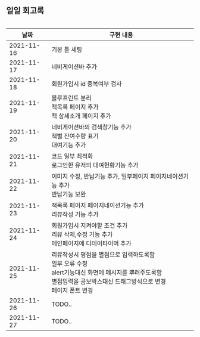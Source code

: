 ## 일일 회고록

```
```
|날짜|구현 내용|
|------|---|
|2021-11-16|기본 틀 세팅|
|2021-11-17|네비게이션바 추가|
|2021-11-18|회원가입시 id 중복여부 검사|
|2021-11-19|블루프린트 분리<br>책목록 페이지 추가<br>책 상세소개 페이지 추가|
|2021-11-20|네비게이션바의 검색창기능 추가<br>책별 잔여수량 표기<br>대여기능 추가|
|2021-11-21|코드 일부 최적화<br>로그인한 유저의 대여현황기능 추가|
|2021-11-22|이미지 수정, 반납기능 추가, 일부페이지 페이지네이션기능 추가<br>반납기능 보완|
|2021-11-23|책목록 페이지 페이지네이션기능 추가<br>리뷰작성 기능 추가|
|2021-11-24|회원가입시 지켜야할 조건 추가 <br>리뷰 삭제,수정 기능 추가 <br>메인페이지에 디데이타이머 추가|
|2021-11-25|리뷰작성시 평점을 별점으로 입력하도록함<br>일부 오류 수정<br>alert기능대신 화면에 메시지를 뿌려주도록함<br>별점입력을 콤보박스대신 드래그방식으로 변경<br>페이지 폰트 변경|
|2021-11-26|TODO..|
|2021-11-27|TODO..|